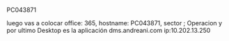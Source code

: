 

PC043871

luego vas a colocar office: 365, hostname: PC043871, sector ; Operacion y por ultimo Desktop
es la aplicación dms.andreani.com ip:10.202.13.250